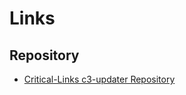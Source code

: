 # Links

## Repository

- [Critical-Links c3-updater Repository](https://bitbucket.org/criticallinksteam/c3-updater/src/master/)